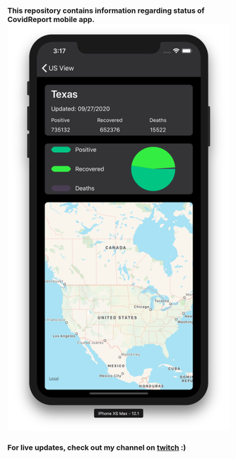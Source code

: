 ### This repository contains information regarding status of CovidReport mobile app. ![](./assets/covid_report.png)

### For live updates, check out my channel on [twitch](https://www.twitch.tv/mau5atron) :) 